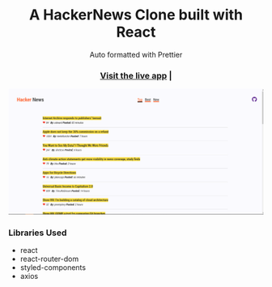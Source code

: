 <h1 align="center">A HackerNews Clone built with React</h1>

<div align="center">Auto formatted with Prettier</div>

<h3 align="center">
  <a href="https://reacthackernews.netlify.app">Visit the live app</a> |
</h3>

![App screenshot](./assets/Home.PNG)

<div align='left'>
    <h3>Libraries Used</h3>
    <ul>
      <li>react</li>
      <li>react-router-dom</li>
      <li>styled-components</li>
      <li>axios</li>
    </ul>
</div>

